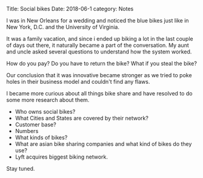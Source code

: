 Title: Social bikes
Date: 2018-06-1
category: Notes

I was in New Orleans for a wedding and noticed the blue bikes just like in New York, D.C. and the University of Virginia.

It was a family vacation, and since i ended up biking a lot in the last couple of days out there, it naturally became a part of the conversation. My aunt and uncle asked several questions to understand how the system worked.

How do you pay?
Do you have to return the bike?
What if you steal the bike?

Our conclusion that it was innovative became stronger as we tried to poke holes in their business model and couldn't find any flaws.

I became more curious about all things bike share and have resolved to do some more research about them.

- Who owns social bikes?
- What Cities and States are covered by their network?
- Customer base?
- Numbers
- What kinds of bikes?
- What are asian bike sharing companies and what kind of bikes do they use?
- Lyft acquires biggest biking network.

Stay tuned.